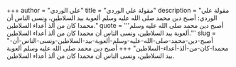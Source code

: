 +++
author = "علي الوردي"
title = "مقولة علي الوردي"
description = "مقولة علي الوردي: أصبح دين محمد صلى الله عليه وسلم ألعوبة بيد السلاطين، ونسى الناس أن محمدا كان من ألذ أعداء السلاطين."
quote = '''أصبح دين محمد صلى الله عليه وسلم ألعوبة بيد السلاطين، ونسى الناس أن محمدا كان من ألذ أعداء السلاطين.''' 
slug = "أصبح-دين-محمد-صلى-الله-عليه-وسلم-ألعوبة-بيد-السلاطين-ونسى-الناس-أن-محمدا-كان-من-ألذ-أعداء-السلاطين"
+++
أصبح دين محمد صلى الله عليه وسلم ألعوبة بيد السلاطين، ونسى الناس أن محمدا كان من ألذ أعداء السلاطين.
